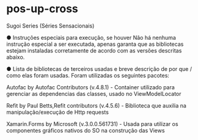 # pos-up-cross

Sugoi Series (Séries Sensacionais)

 ● Instruções especiais para execução, se houver
 Não há nenhuma instrução especial a ser executada, apenas garanta que as bibliotecas estejam instaladas corretamente de acordo com as versões descritas abaixo.
 
 ● Lista de bibliotecas de terceiros usadas e breve descrição de por que / como elas foram usadas.
 Foram utilizadas os seguintes pacotes:
 
 Autofac by Autofac Contributors (v.4.8.1) - Container utilizado para gerenciar as dependencias das classes, usado no ViewModelLocator
 
 Refit by Paul Betts,Refit contributors (v.4.5.6) - Biblioteca que auxilia na manipulação/execução de Http requests
 
 Xamarin.Forms by Microsoft (v.3.0.0.561731) - Usada para utilizar os componentes gráficos nativos do SO na construção das Views 
